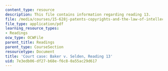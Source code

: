 ```yaml
---
content_type: resource
description: This file contains information regarding reading 13.
file: /media/courses/15-628j-patents-copyrights-and-the-law-of-intellectual-property-spring-2013/7e3edb06df27b68ef6c80a55ac29d617_MIT15_628JS13_read13.pdf
file_type: application/pdf
learning_resource_types:
- Readings
ocw_type: OCWFile
parent_title: Readings
parent_type: CourseSection
resourcetype: Document
title: 'Court case: Baker v. Selden, Reading 13'
uid: 7e3edb06-df27-b68e-f6c8-0a55ac29d617
---
```

